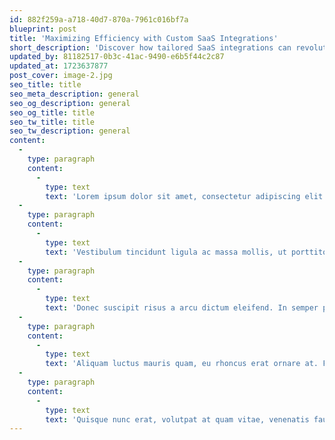 ```yaml
---
id: 882f259a-a718-40d7-870a-7961c016bf7a
blueprint: post
title: 'Maximizing Efficiency with Custom SaaS Integrations'
short_description: 'Discover how tailored SaaS integrations can revolutionize your business operations. Enhance productivity, improve collaboration, and streamline your workflow with bespoke solutions.'
updated_by: 81182517-0b3c-41ac-9490-e6b5f44c2c87
updated_at: 1723637877
post_cover: image-2.jpg
seo_title: title
seo_meta_description: general
seo_og_description: general
seo_og_title: title
seo_tw_title: title
seo_tw_description: general
content:
  -
    type: paragraph
    content:
      -
        type: text
        text: 'Lorem ipsum dolor sit amet, consectetur adipiscing elit. Integer in magna id mauris commodo scelerisque vel et purus. Duis vel lorem risus. Quisque facilisis arcu et ultrices porttitor. Aliquam bibendum tincidunt urna non suscipit. Nunc molestie nisl bibendum ipsum varius viverra. Morbi in ipsum vel augue vestibulum finibus. In hac habitasse platea dictumst. Nullam sagittis pharetra nunc id iaculis.'
  -
    type: paragraph
    content:
      -
        type: text
        text: 'Vestibulum tincidunt ligula ac massa mollis, ut porttitor ligula luctus. Phasellus mollis tincidunt elit ac posuere. Curabitur auctor nulla ac tincidunt gravida. Nunc lobortis, tortor ac lacinia semper, sapien elit cursus arcu, ac porta sem est vitae est. Nam nulla felis, scelerisque ullamcorper pharetra eleifend, imperdiet vitae nisl. Sed faucibus eget est sed maximus. Nam quis ipsum mauris.'
  -
    type: paragraph
    content:
      -
        type: text
        text: 'Donec suscipit risus a arcu dictum eleifend. In semper porta mauris, id sollicitudin felis efficitur vel. Duis in feugiat dui. Integer libero nisl, molestie vitae dui in, accumsan tempor nibh. Aenean interdum vitae eros ac egestas. Fusce at laoreet erat, eu suscipit nulla. Integer mattis ornare massa, ut varius lectus venenatis vitae. Morbi ultrices dictum tortor, nec condimentum ipsum accumsan sed. Integer pulvinar dui elit, eget volutpat nisi tincidunt non.'
  -
    type: paragraph
    content:
      -
        type: text
        text: 'Aliquam luctus mauris quam, eu rhoncus erat ornare at. Fusce pulvinar felis ut ligula interdum scelerisque. Aenean faucibus tortor ac condimentum varius. Fusce at eleifend mauris. Sed ornare lobortis pharetra. Fusce eget aliquam risus, in feugiat lorem. Donec et imperdiet lectus. Vivamus nec cursus metus. Fusce at quam et lorem mattis imperdiet. Donec rhoncus iaculis leo a mattis. Fusce non sapien vel enim feugiat efficitur sit amet pulvinar nisi. Donec ornare, sapien sed tincidunt tempor, ex arcu ullamcorper magna, eget condimentum eros est et lorem. Cras iaculis, dolor at bibendum facilisis, tellus sem sagittis nulla, non tristique orci ex vitae tortor. Pellentesque pharetra consequat ultricies. Mauris pellentesque porttitor ex, congue faucibus lacus congue iaculis.'
  -
    type: paragraph
    content:
      -
        type: text
        text: 'Quisque nunc erat, volutpat at quam vitae, venenatis faucibus nisl. Nam augue nulla, imperdiet at libero sit amet, facilisis aliquam metus. Vestibulum ullamcorper vulputate finibus. Integer posuere facilisis justo ut auctor. Praesent et ipsum vitae urna congue semper eget eu magna. Suspendisse eros tellus, scelerisque non magna eu, pulvinar pharetra mauris. Integer laoreet viverra ipsum in lobortis. Vestibulum ut leo eu arcu dapibus scelerisque id non leo. Curabitur rutrum justo id facilisis sollicitudin. Quisque sit amet odio luctus sem facilisis pulvinar. Suspendisse lobortis neque metus, vitae consectetur lectus hendrerit eget. Curabitur sagittis rhoncus hendrerit. Aenean mollis ex et elit cursus, eu porta justo malesuada. Morbi convallis viverra mauris ut tempor. Aenean tempor tellus eros, sed blandit sem aliquet sed. Aenean ac egestas ante.'
---
```

